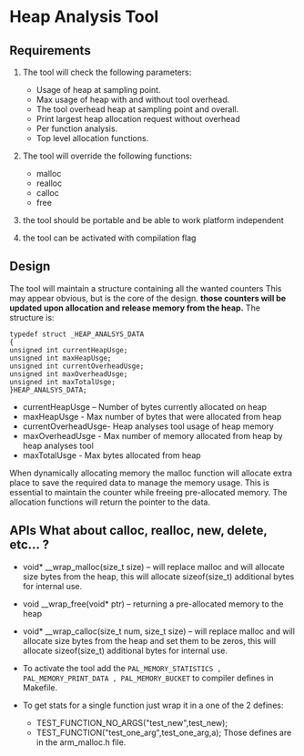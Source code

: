 # Heap Analysis Tool

## Requirements
1. The tool will check the following parameters:
    * Usage of heap at sampling point.
    * Max usage of heap with and without tool overhead.
    * The tool overhead heap at sampling point and overall.
    * Print largest heap allocation request without overhead
    * Per function analysis.
    * Top level allocation functions.
 
2. The tool will override the following functions:
    * malloc
    * realloc
    * calloc
    * free
3. the tool should be portable and be able to work platform independent
4. the tool can be activated with compilation flag
 
## Design
The tool will maintain a structure containing all the wanted counters
This may appear obvious, but is the core of the design. **those counters will be updated upon allocation and release memory from the heap.**
The structure is:
```
typedef struct _HEAP_ANALSYS_DATA
{
unsigned int currentHeapUsge;
unsigned int maxHeapUsge;
unsigned int currentOverheadUsge;
unsigned int maxOverheadUsge;
unsigned int maxTotalUsge;
}HEAP_ANALSYS_DATA;
```
* currentHeapUsge – Number of bytes currently allocated on heap
* maxHeapUsge - Max number of bytes that were allocated from heap
* currentOverheadUsge- Heap analyses tool usage of heap memory
* maxOverheadUsge - Max number of memory allocated from heap by heap analyses tool
* maxTotalUsge - Max bytes allocated from heap

When dynamically allocating memory the malloc function will allocate extra place to save the required data to manage the memory usage.
This is essential to maintain the counter while freeing pre-allocated memory. 
The allocation functions will return the pointer to the data.

## APIs What about calloc, realloc, new, delete, etc… ?
 
* void* __wrap_malloc(size_t size) – will replace malloc and will allocate size bytes from the heap, this will allocate sizeof(size_t) additional bytes for internal use.
 
* void __wrap_free(void* ptr) – returning a pre-allocated memory to the heap
 
* void* __wrap_calloc(size_t num, size_t size) – will replace malloc and will allocate size bytes from the heap and set them to be zeros, this will allocate sizeof(size_t) additional bytes for internal use.

* To activate the tool add the ```PAL_MEMORY_STATISTICS , PAL_MEMORY_PRINT_DATA , PAL_MEMORY_BUCKET``` to compiler defines in Makefile.

* To get stats for a single function just wrap it in a one of the 2 defines:
    * TEST_FUNCTION_NO_ARGS("test_new",test_new);
    * TEST_FUNCTION("test_one_arg",test_one_arg,a);
Those defines are in the arm_malloc.h file.